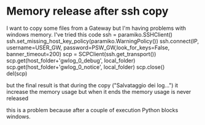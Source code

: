 
# Memory release after ssh copy

I want to copy some files from a Gateway but I'm having problems with windows memory.
I've tried this code
ssh = paramiko.SSHClient()
ssh.set_missing_host_key_policy(paramiko.WarningPolicy())
ssh.connect(IP, username=USER_GW, password=PSW_GW,look_for_keys=False, banner_timeout=200)
scp = SCPClient(ssh.get_transport())
scp.get(host_folder+'gwlog_0_debug', local_folder)
scp.get(host_folder+'gwlog_0_notice', local_folder)
scp.close()  
del(scp)

but the final result is that during the copy ("Salvataggio dei log...") it increase the memory usage but when it ends the memory usage is never released

this is a problem because after a couple of execution Python blocks windows.

        